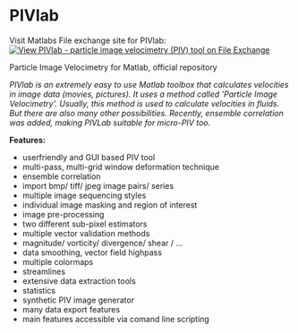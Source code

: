 # PIVlab

Visit Matlabs File exchange site for PIVlab: [![View PIVlab - particle image velocimetry (PIV) tool on File Exchange](https://www.mathworks.com/matlabcentral/images/matlab-file-exchange.svg)](https://de.mathworks.com/matlabcentral/fileexchange/27659-pivlab-particle-image-velocimetry-piv-tool)

Particle Image Velocimetry for Matlab, official repository

*PIVlab is an extremely easy to use Matlab toolbox that calculates velocities in image data (movies, pictures). It uses a method called 'Particle Image Velocimetry'. Usually, this method is used to calculate velocities in fluids. But there are also many other possibilities. Recently, ensemble correlation was added, making PIVLab suitable for micro-PIV too.*

**Features:** 
* userfriendly and GUI based PIV tool
* multi-pass, multi-grid window deformation technique
* ensemble correlation 
* import bmp/ tiff/ jpeg image pairs/ series
* multiple image sequencing styles
* individual image masking and region of interest
* image pre-processing
* two different sub-pixel estimators
* multiple vector validation methods
* magnitude/ vorticity/ divergence/ shear / ...
* data smoothing, vector field highpass
* multiple colormaps
* streamlines
* extensive data extraction tools
* statistics
* synthetic PIV image generator
* many data export features
* main features accessible via comand line scripting

